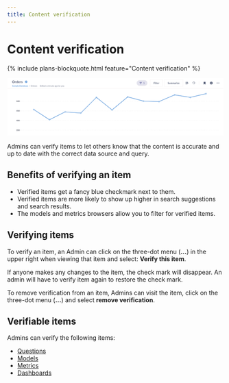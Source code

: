 ```yaml
---
title: Content verification
---
```


# Content verification

{% include plans-blockquote.html feature="Content verification" %}

![Verified icon](./images/verified-icon.png)

Admins can verify items to let others know that the content is accurate and up to date with the correct data source and query.

## Benefits of verifying an item

- Verified items get a fancy blue checkmark next to them.
- Verified items are more likely to show up higher in search suggestions and search results.
- The models and metrics browsers allow you to filter for verified items.

## Verifying items

To verify an item, an Admin can click on the three-dot menu (**...**) in the upper right when viewing that item and select: **Verify this item**.

If anyone makes any changes to the item, the check mark will disappear. An admin will have to verify item again to restore the check mark.

To remove verification from an item, Admins can visit the item, click on the three-dot menu (**...**) and select **remove verification**.

## Verifiable items

Admins can verify the following items:

- [Questions](../questions/start.md)
- [Models](../data-modeling/models.md)
- [Metrics](../data-modeling/metrics.md)
- [Dashboards](../dashboards/introduction.md)
